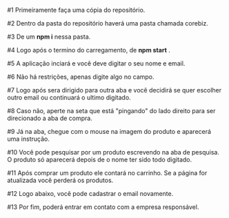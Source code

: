﻿#1 Primeiramente faça uma cópia do repositório.

#2 Dentro da pasta do repositório haverá uma pasta chamada corebiz. 

#3 De um **npm i** nessa pasta.

#4 Logo após o termino do carregamento, de **npm start** .

#5 A aplicação inciará e você deve digitar o seu nome e email. 

#6 Não há restrições, apenas digite algo no campo. 

#7 Logo após sera dirigido para outra aba e você decidirá se quer escolher outro email ou continuará o ultimo digitado. 

#8 Caso não, aperte na seta que está "pingando" do lado direito para ser direcionado a aba de compra.

#9 Já na aba, chegue com o mouse na imagem do produto e aparecerá uma instrução.

#10 Você pode pesquisar por um produto escrevendo na aba de pesquisa. O produto só aparecerá depois de o nome ter sido todo digitado.

#11 Após comprar um produto ele contará no carrinho. Se a página for atualizada você perderá os produtos.

#12 Logo abaixo, você pode cadastrar o email novamente.

#13 Por fim, poderá entrar em contato com a empresa responsável.